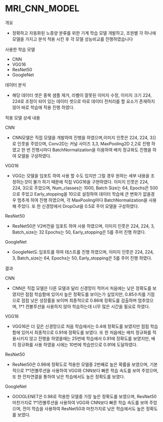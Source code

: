 # MRI_CNN_MODEL

개요
- 정확하고 자동화된 노종양 분류를 위한 기계 학습 모델 개발하고, 조원별 각 하나에 모델을 가지고 분석 적용 시킨 후 각 모델 성능비교를 진행하였습니다

사용한 학습 모델
- CNN
- VGG16
- ResNet50
- GoogleNet


데이터 분석
  - 해당 데이터 셋은 중복 샘플 제거, 라벨이 잘못된 이미지 수정, 이미지 크기 224, 224로 조정이 되어 있는 데이터 셋으로 따로 데이터 전처리를 할 요소가 존재하지 않아 바로 학습에 적용 진행 하였다.
 
적용 모델 상세 내용

CNN
- CNN모델은 직접 모델을 개발하여 진행을 하였으며,이미지 인풋은 224, 224, 3으로 인풋을 주었으며,  Conv2D는 커널 사이즈 3,3, MaxPooling2D 2,2로 진행 하였고 한 번 진행시마다 BatchNormalization을 이용하여 배치 정규화도 진행을 하여 모델을 구성하였다.
 
VGG16
- VGG는 모델을 임포트 하여 사용 할 수도 있지만 그럴 경우 원하는 세부 내용을 조정하는것이 불가 하기 때문에 직접 VGG16을 구현하였다. 이미지 인풋은 224, 224, 3으로 주었으며, Num_classes는 1000, Batch Size는 64, Epochs은 500으로 주었고 Early_stopping을 10으로 설정하여 데이터 학습에 큰 변화가 없을경우 멈추게 하여 진행 하였으며, 각 MaxPooling마다 BatchNormalization을 사용해 주었다. 또 한 신경망에서 DropOut을 0.5로 주어 모델을 구성하였다.

ResNet50
- ResNet50은 V2버전을 임포트 하여 사용 하였으며, 이미지 인풋은 224, 224, 3, Batch_size는 32 Epochs는 50, Early_stopping은 5를 주어 진행 하였다.

GoogleNet
- GoogleNet도 임포트를 하여 테스트를 진행 하였으며, 이미지 인풋은 224, 224, 3, Batch_size는 64, Epochs는 50, Early_stopping은 5를 주어 진행 하였다.


결과

CNN
- CNN은 직접 모델은 다른 모델과 달리 신경망이 적어서 처음에는 낮은 정확도를 보였지만 점점 학습함에 있어서 높은 정확도를 보이는가 싶었지만, 0.85수치를 기점으로 점점 낮은 성장률을 보이며 최종적으로 0.86에 정확도를 검출하며 멈추었으며, 1*1 컨볼루션을 사용하지 않아 학습하는데 너무 많은 시간을 필요로 하였다.

VGG16
- VGG16은 더 깊은 신경망으로 처음 학습에서는 0.4에 정확도를 보였지만 점점 학습함에 있어서 최종적으로 0.91에 정확도를 보였다. 또 한 처음에는 배치 정규화를 적용시키지 않고 진행을 하였을때는 25번에 학습에서  0.91에 정확도를 보였지만, 배치 정규화를 사용 하였을 시에는 10번에 학습만으로 0.91에 도달하였다.

ResNet50
- ResNet50은 0.96에 정확도로 적용한 모델중 2번째로 높은 확률을 보였으며, 기본적으로 1*1컨볼루션을 사용하여 VGG와 CNN보다 빠른 학습 속도를 보여 주었으며,  또 한 잔차연결을 통하여 낮은 학습에서도 높은 정확도를 보였다.

GoogleNet
- GOOGLENET은 0.98로 적용한 모델중 가장 높은 정확도를 보였으며, ResNet50 마찬가지로 1*1컨볼루션을 사용하여 VGG와 CNN보다 빠른 학습 속도를 보여 주었으며, 전이 학습을 사용하여 ResNet50과 마찬가지로 낮은 학습에서도 높은 정확도를 보였다.
